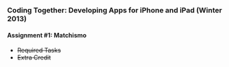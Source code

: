 ### Coding Together: Developing Apps for iPhone and iPad (Winter 2013)

#### Assignment #1: Matchismo
* ~~Required Tasks~~
* ~~Extra Credit~~